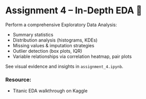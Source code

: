 # Assignment 4 – In-Depth EDA 🧠

Perform a comprehensive Exploratory Data Analysis:

- Summary statistics
- Distribution analysis (histograms, KDEs)
- Missing values & imputation strategies
- Outlier detection (box plots, IQR)
- Variable relationships via correlation heatmap, pair plots

See visual evidence and insights in `assignment_4.ipynb`.

### Resource:
- Titanic EDA walkthrough on Kaggle
